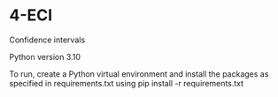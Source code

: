 # 4-ECI
Confidence intervals

Python version 3.10

To run, create a Python virtual environment and install the packages as specified in requirements.txt using pip install -r requirements.txt